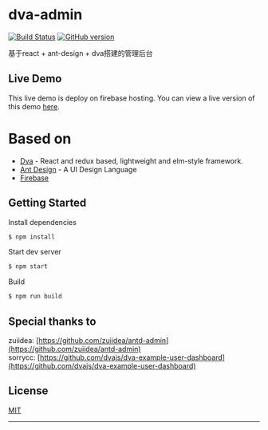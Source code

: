 # dva-admin 
[![Build Status](https://travis-ci.org/Mesamo/dva-admin.svg?branch=master)](https://travis-ci.org/Mesamo/dva-admin)
[![GitHub version](https://badge.fury.io/gh/Mesamo%2Fdva-admin.svg)](https://badge.fury.io/gh/Mesamo%2Fdva-admin)

基于react + ant-design + dva搭建的管理后台

## Live Demo
This live demo is deploy on firebase hosting. You can view a live version of this demo [here](https://dva-admin.firebaseapp.com).

# Based on
* [Dva][dva-repo] - React and redux based, lightweight and elm-style framework. 
* [Ant Design][antd-repo] - A UI Design Language
* [Firebase][firebase-url]

## Getting Started
Install dependencies
```bash
$ npm install
```

Start dev server
```bash
$ npm start
```

Build
```bash
$ npm run build
```

## Special thanks to
zuiidea: [https://github.com/zuiidea/antd-admin](https://github.com/zuiidea/antd-admin)  
sorrycc: [https://github.com/dvajs/dva-example-user-dashboard](https://github.com/dvajs/dva-example-user-dashboard)

## License
[MIT](https://tldrlegal.com/license/mit-license)

***
[demo-url]: https://dva-admin.firebaseapp.com  
[dva-repo]: https://github.com/dvajs/dva  
[antd-repo]: https://github.com/ant-design/ant-design  
[firebase-url]: https://firebase.google.com/
